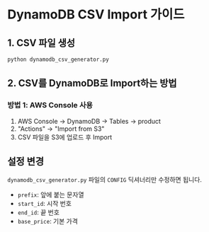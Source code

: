 # DynamoDB CSV Import 가이드

## 1. CSV 파일 생성
```bash
python dynamodb_csv_generator.py
```

## 2. CSV를 DynamoDB로 Import하는 방법

### 방법 1: AWS Console 사용
1. AWS Console → DynamoDB → Tables → product
2. "Actions" → "Import from S3"
3. CSV 파일을 S3에 업로드 후 Import

## 설정 변경
`dynamodb_csv_generator.py` 파일의 `CONFIG` 딕셔너리만 수정하면 됩니다.
- `prefix`: 앞에 붙는 문자열
- `start_id`: 시작 번호
- `end_id`: 끝 번호  
- `base_price`: 기본 가격
